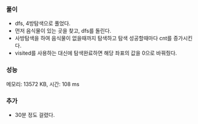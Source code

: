 ### 풀이
- dfs, 4방탐색으로 풀었다.
- 먼저 음식물이 있는 곳을 찾고, dfs를 돌린다.
- 사방탐색을 하여 음식물이 없을때까지 탐색하고 탐색 성공할때마다 cnt를 증가시킨다.
- visited를 사용하는 대신에 탐색완료하면 해당 좌표의 값을 0으로 바꿔줬다.

### 성능
메모리: 13572 KB, 시간: 108 ms

### 추가
- 30분 정도 걸렸다.